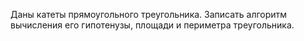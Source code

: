 Даны катеты прямоугольного треугольника. Записать алгоритм вычисления его
гипотенузы, площади и периметра треугольника.
